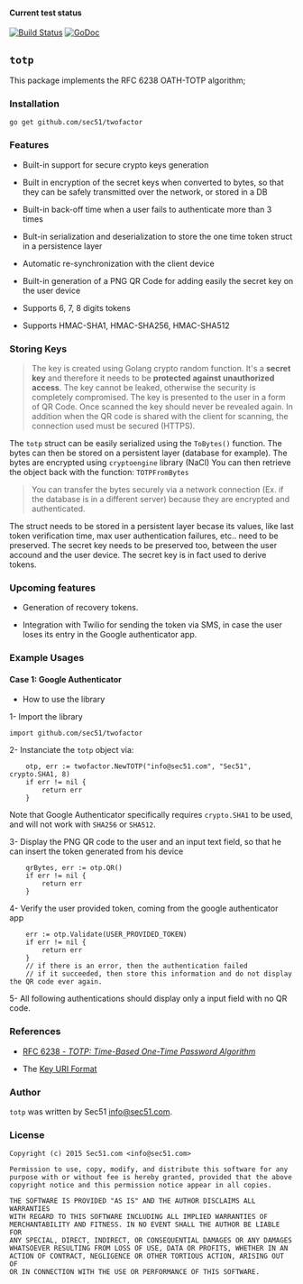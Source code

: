 #### Current test status

[![Build Status](https://travis-ci.org/sec51/twofactor.svg?branch=master)](https://travis-ci.org/sec51/twofactor.svg?branch=master)
[![GoDoc](https://godoc.org/github.com/golang/gddo?status.svg)](https://godoc.org/github.com/sec51/twofactor/)

## `totp`

This package implements the RFC 6238 OATH-TOTP algorithm;

### Installation

```go get github.com/sec51/twofactor```

### Features

* Built-in support for secure crypto keys generation

* Built in encryption of the secret keys when converted to bytes, so that they can be safely transmitted over the network, or stored in a DB

* Built-in back-off time when a user fails to authenticate more than 3 times

* Bult-in serialization and deserialization to store the one time token struct in a persistence layer

* Automatic re-synchronization with the client device

* Built-in generation of a PNG QR Code for adding easily the secret key on the user device

* Supports 6, 7, 8 digits tokens

* Supports HMAC-SHA1, HMAC-SHA256, HMAC-SHA512


### Storing Keys

> The key is created using Golang crypto random function. It's a **secret key** and therefore
> it needs to be **protected against unauthorized access**. The key cannot be leaked, otherwise the security is completely compromised.
> The key is presented to the user in a form of QR Code. Once scanned the key should never be revealed again.
> In addition when the QR code is shared with the client for scanning, the connection used must be secured (HTTPS).

The `totp` struct can be easily serialized using the `ToBytes()` function. 
The bytes can then be stored on a persistent layer (database for example). The bytes are encrypted using `cryptoengine` library (NaCl)
You can then retrieve the object back with the function: `TOTPFromBytes`

> You can transfer the bytes securely via a network connection (Ex. if the database is in a different server) because they are encrypted and authenticated.

The struct needs to be stored in a persistent layer becase its values, like last token verification time, 
max user authentication failures, etc.. need to be preserved.
The secret key needs to be preserved too, between the user accound and the user device.
The secret key is in fact used to derive tokens.

### Upcoming features

* Generation of recovery tokens.

* Integration with Twilio for sending the token via SMS, in case the user loses its entry in the Google authenticator app.


### Example Usages

#### Case 1: Google Authenticator

* How to use the library

1- Import the library

```
import github.com/sec51/twofactor
```

2- Instanciate the `totp` object via:

```
	otp, err := twofactor.NewTOTP("info@sec51.com", "Sec51", crypto.SHA1, 8)	
	if err != nil {
		return err
	}
```
Note that Google Authenticator specifically requires `crypto.SHA1` to be used, and will not work with `SHA256` or `SHA512`.

3- Display the PNG QR code to the user and an input text field, so that he can insert the token generated from his device

```
	qrBytes, err := otp.QR()
	if err != nil {
		return err
	}
```

4- Verify the user provided token, coming from the google authenticator app

```
	err := otp.Validate(USER_PROVIDED_TOKEN)
	if err != nil {
		return err
	}
	// if there is an error, then the authentication failed
	// if it succeeded, then store this information and do not display the QR code ever again.
```

5- All following authentications should display only a input field with no QR code.


### References

* [RFC 6238 - *TOTP: Time-Based One-Time Password Algorithm*](https://tools.ietf.org/rfc/rfc6238.txt)

* The [Key URI Format](https://github.com/google/google-authenticator/wiki/Key-Uri-Format)


### Author

`totp` was written by Sec51 <info@sec51.com>.


### License

```
Copyright (c) 2015 Sec51.com <info@sec51.com>

Permission to use, copy, modify, and distribute this software for any
purpose with or without fee is hereby granted, provided that the above 
copyright notice and this permission notice appear in all copies.

THE SOFTWARE IS PROVIDED "AS IS" AND THE AUTHOR DISCLAIMS ALL WARRANTIES
WITH REGARD TO THIS SOFTWARE INCLUDING ALL IMPLIED WARRANTIES OF
MERCHANTABILITY AND FITNESS. IN NO EVENT SHALL THE AUTHOR BE LIABLE FOR
ANY SPECIAL, DIRECT, INDIRECT, OR CONSEQUENTIAL DAMAGES OR ANY DAMAGES
WHATSOEVER RESULTING FROM LOSS OF USE, DATA OR PROFITS, WHETHER IN AN
ACTION OF CONTRACT, NEGLIGENCE OR OTHER TORTIOUS ACTION, ARISING OUT OF
OR IN CONNECTION WITH THE USE OR PERFORMANCE OF THIS SOFTWARE. 
```

